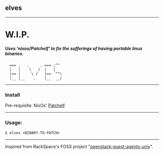 ## elves
---

# W.I.P.

##### Uses 'nixos/Patchelf' to fix the sufferings of having portable linux binaries.

```
  === .   .     . === ;^^
  |   |    \   /  |   |
  |== |     \ /   |==  ^^\
  |__ |__    .    |__  __/

```
---

### Install

Pre-requisite: NixOs' [Patchelf]()


---

### Usage:

```
$ elves <BINARY-TO-PATCH>
```

---

Inspired from RackSpace's FOSS project "[openstack-guest-agents-unix](https://github.com/rackerlabs/openstack-guest-agents-unix)".

